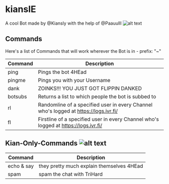 # kianslE
A cool Bot made by @Kiansly with the help of @PaauullI
      ![alt text](https://cdn.frankerfacez.com/emoticon/413112/4)

## Commands 
Here's a list of Commands that will work wherever the Bot is in - prefix: "~"

| Command | Description |
| --- | --- |
| ping | Pings the bot 4HEad |
| pingme | Pings you with your Username |
| dank | ZOINKS!!! YOU JUST GOT FLIPPIN DANKED |
| botsubs | Returns a list to which people the bot is subbed to | 
| rl | Randomline of a specified user in every Channel who's logged at https://logs.ivr.fi/ |
| fl | Firstline of a specified user in every Channel who's logged at https://logs.ivr.fi/ |

## Kian-Only-Commands ![alt text](https://cdn.frankerfacez.com/emoticon/241398/4)
| Command | Description |
| --- | --- |
| echo & say | they pretty much explain themselves 4HEad |
| spam | spam the chat with TriHard | 
